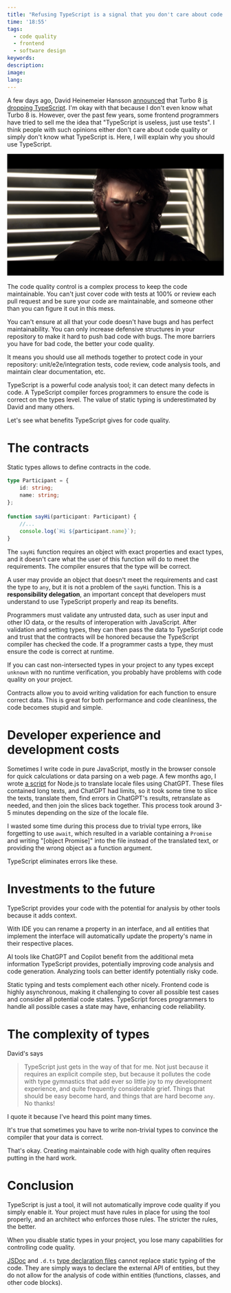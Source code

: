 ```yaml
---
title: "Refusing TypeScript is a signal that you don't care about code quality"
time: '18:55'
tags:
  - code quality
  - frontend
  - software design
keywords:
description:
image:
lang:
---
```


A few days ago, David Heinemeier Hansson [announced](https://world.hey.com/dhh/turbo-8-is-dropping-typescript-70165c01) that Turbo 8 [is dropping TypeScript](https://github.com/hotwired/turbo/pull/971). I'm okay with that because I don't even know what Turbo 8 is. However, over the past few years, some frontend programmers have tried to sell me the idea that "TypeScript is useless, just use tests". I think people with such opinions either don't care about code quality or simply don't know what TypeScript is. Here, I will explain why you should use TypeScript.

![The Star Wars: Revenge of the Sith movie](Anakin-Skywalker.png)

The code quality control is a complex process to keep the code maintainable. You can't just cover code with tests at 100% or review each pull request and be sure your code are maintainable, and someone other than you can figure it out in this mess.

You can't ensure at all that your code doesn't have bugs and has perfect maintainability. You can only increase defensive structures in your repository to make it hard to push bad code with bugs. The more barriers you have for bad code, the better your code quality.

It means you should use all methods together to protect code in your repository: unit/e2e/integration tests, code review, code analysis tools, and maintain clear documentation, etc.

TypeScript is a powerful code analysis tool; it can detect many defects in code. A TypeScript compiler forces programmers to ensure the code is correct on the types level. The value of static typing is underestimated by David and many others.

Let's see what benefits TypeScript gives for code quality.

# The contracts

Static types allows to define contracts in the code.

```ts
type Participant = {
	id: string;
	name: string;
};

function sayHi(participant: Participant) {
	//...
	console.log(`Hi ${participant.name}`);
}
```

The `sayHi` function requires an object with exact properties and exact types, and it doesn't care what the user of this function will do to meet the requirements. The compiler ensures that the type will be correct.

A user may provide an object that doesn't meet the requirements and cast the type to `any`, but it is not a problem of the `sayHi` function. This is a **responsibility delegation**, an important concept that developers must understand to use TypeScript properly and reap its benefits.

Programmers must validate any untrusted data, such as user input and other IO data, or the results of interoperation with JavaScript. After validation and setting types, they can then pass the data to TypeScript code and trust that the contracts will be honored because the TypeScript compiler has checked the code. If a programmer casts a type, they must ensure the code is correct at runtime.

If you can cast non-intersected types in your project to any types except `unknown` with no runtime verification, you probably have problems with code quality on your project.

Contracts allow you to avoid writing validation for each function to ensure correct data. This is great for both performance and code cleanliness, the code becomes stupid and simple.

# Developer experience and development costs

Sometimes I write code in pure JavaScript, mostly in the browser console for quick calculations or data parsing on a web page. A few months ago, I wrote [a script](https://github.com/translate-tools/linguist/tree/master/scripts/locales) for Node.js to translate locale files using ChatGPT. These files contained long texts, and ChatGPT had limits, so it took some time to slice the texts, translate them, find errors in ChatGPT's results, retranslate as needed, and then join the slices back together. This process took around 3-5 minutes depending on the size of the locale file.

I wasted some time during this process due to trivial type errors, like forgetting to use `await`, which resulted in a variable containing a `Promise` and writing "[object Promise]" into the file instead of the translated text, or providing the wrong object as a function argument.

TypeScript eliminates errors like these.

# Investments to the future

TypeScript provides your code with the potential for analysis by other tools because it adds context.

With IDE you can rename a property in an interface, and all entities that implement the interface will automatically update the property's name in their respective places.

AI tools like ChatGPT and Copilot benefit from the additional meta information TypeScript provides, potentially improving code analysis and code generation. Analyzing tools can better identify potentially risky code.

Static typing and tests complement each other nicely. Frontend code is highly asynchronous, making it challenging to cover all possible test cases and consider all potential code states. TypeScript forces programmers to handle all possible cases a state may have, enhancing code reliability.

# The complexity of types

David's says

> TypeScript just gets in the way of that for me. Not just because it requires an explicit compile step, but because it pollutes the code with type gymnastics that add ever so little joy to my development experience, and quite frequently considerable grief. Things that should be easy become hard, and things that are hard become `any`. No thanks!

I quote it because I've heard this point many times.

It's true that sometimes you have to write non-trivial types to convince the compiler that your data is correct.

That's okay. Creating maintainable code with high quality often requires putting in the hard work.

# Conclusion

TypeScript is just a tool, it will not automatically improve code quality if you simply enable it. Your project must have rules in place for using the tool properly, and an architect who enforces those rules. The stricter the rules, the better.

When you disable static types in your project, you lose many capabilities for controlling code quality.

[JSDoc](https://jsdoc.app/) and `.d.ts` [type declaration files](https://www.typescriptlang.org/docs/handbook/2/type-declarations.html) cannot replace static typing of the code. They are simply ways to declare the external API of entities, but they do not allow for the analysis of code within entities (functions, classes, and other code blocks).
